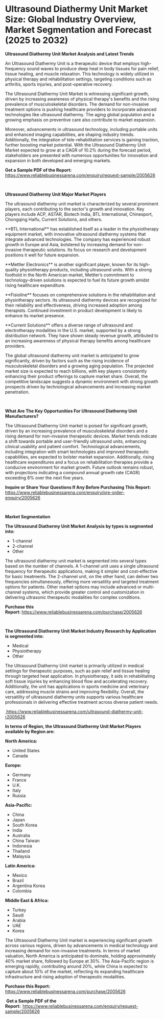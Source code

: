 <p><h1>Ultrasound Diathermy Unit Market Size: Global Industry Overview, Market Segmentation and Forecast (2025 to 2032)</h1></p><p><strong>Ultrasound Diathermy Unit Market Analysis and Latest Trends</strong></p>
<p><p>An Ultrasound Diathermy Unit is a therapeutic device that employs high-frequency sound waves to produce deep heat in body tissues for pain relief, tissue healing, and muscle relaxation. This technology is widely utilized in physical therapy and rehabilitation settings, targeting conditions such as arthritis, sports injuries, and post-operative recovery.</p><p>The Ultrasound Diathermy Unit Market is witnessing significant growth, driven by increasing awareness of physical therapy's benefits and the rising prevalence of musculoskeletal disorders. The demand for non-invasive treatment options is pushing healthcare providers to incorporate advanced technologies like ultrasound diathermy. The aging global population and a growing emphasis on preventive care also contribute to market expansion.</p><p>Moreover, advancements in ultrasound technology, including portable units and enhanced imaging capabilities, are shaping industry trends. Additionally, the integration of tele-rehabilitation services is gaining traction, further boosting market potential. With the Ultrasound Diathermy Unit Market expected to grow at a CAGR of 10.2% during the forecast period, stakeholders are presented with numerous opportunities for innovation and expansion in both developed and emerging markets.</p></p>
<p><strong>Get a Sample PDF of the Report:&nbsp;</strong> <a href="https://www.reliablebusinessarena.com/enquiry/request-sample/2005626?utm_campaign=3358&utm_medium=2&utm_source=Github&utm_content=ia&utm_term=13042025&utm_id=ultrasound-diathermy-unit">https://www.reliablebusinessarena.com/enquiry/request-sample/2005626</a></p>
<p>&nbsp;</p>
<p><strong>Ultrasound Diathermy Unit Major Market Players</strong></p>
<p><p>The ultrasound diathermy unit market is characterized by several prominent players, each contributing to the sector's growth and innovation. Key players include ACP, ASTAR, Biotech India, BTL International, Chinesport, Chongqing Haifu, Current Solutions, and others.</p><p>**BTL International** has established itself as a leader in the physiotherapy equipment market, with innovative ultrasound diathermy systems that integrate advanced technologies. The company has experienced robust growth in Europe and Asia, bolstered by increasing demand for non-invasive therapeutic solutions. Its focus on research and development positions it well for future expansion.</p><p>**Mettler Electronics** is another significant player, known for its high-quality physiotherapy products, including ultrasound units. With a strong foothold in the North American market, Mettler’s commitment to technology-driven solutions is expected to fuel its future growth amidst rising healthcare expenditure. </p><p>**Fisioline** focuses on comprehensive solutions in the rehabilitation and physiotherapy sectors. Its ultrasound diathermy devices are recognized for their reliability and effectiveness, driving increased adoption among therapists. Continued investment in product development is likely to enhance its market presence.</p><p>**Current Solutions** offers a diverse range of ultrasound and electrotherapy modalities in the U.S. market, supported by a strong distribution network. They have shown steady revenue growth, attributed to an increasing awareness of physical therapy benefits among healthcare providers.</p><p>The global ultrasound diathermy unit market is anticipated to grow significantly, driven by factors such as the rising incidence of musculoskeletal disorders and a growing aging population. The projected market size is expected to reach billions, with key players consistently enhancing their product offerings to capture market share. Overall, the competitive landscape suggests a dynamic environment with strong growth prospects driven by technological advancements and increasing market penetration.</p></p>
<p>&nbsp;</p>
<p><strong>What Are The Key Opportunities For Ultrasound Diathermy Unit Manufacturers?</strong></p>
<p><p>The Ultrasound Diathermy Unit market is poised for significant growth, driven by an increasing prevalence of musculoskeletal disorders and a rising demand for non-invasive therapeutic devices. Market trends indicate a shift towards portable and user-friendly ultrasound units, enhancing clinical usability and patient comfort. Technological advancements, including integration with smart technologies and improved therapeutic capabilities, are expected to bolster market expansion. Additionally, rising healthcare expenditures and a focus on rehabilitation therapies provide a conducive environment for market growth. Future outlook remains robust, with projections indicating a compound annual growth rate (CAGR) exceeding 8% over the next five years.</p></p>
<p><strong>Inquire or Share Your Questions If Any Before Purchasing This Report:</strong> <a href="https://www.reliablebusinessarena.com/enquiry/pre-order-enquiry/2005626?utm_campaign=3358&utm_medium=2&utm_source=Github&utm_content=ia&utm_term=13042025&utm_id=ultrasound-diathermy-unit">https://www.reliablebusinessarena.com/enquiry/pre-order-enquiry/2005626</a></p>
<p>&nbsp;</p>
<p><strong>Market Segmentation</strong></p>
<p><strong>The Ultrasound Diathermy Unit Market Analysis by types is segmented into:</strong></p>
<p><ul><li>1-channel</li><li>2-channel</li><li>Other</li></ul></p>
<p><p>The ultrasound diathermy unit market is segmented into several types based on the number of channels. A 1-channel unit uses a single ultrasound frequency for therapeutic applications, making it simpler and cost-effective for basic treatments. The 2-channel unit, on the other hand, can deliver two frequencies simultaneously, offering more versatility and targeted treatment options for patients. Other market options may include advanced or multi-channel systems, which provide greater control and customization in delivering ultrasonic therapeutic modalities for complex conditions.</p></p>
<p><strong>Purchase this Report:&nbsp;</strong><a href="https://www.reliablebusinessarena.com/purchase/2005626?utm_campaign=3358&utm_medium=2&utm_source=Github&utm_content=ia&utm_term=13042025&utm_id=ultrasound-diathermy-unit">https://www.reliablebusinessarena.com/purchase/2005626</a></p>
<p>&nbsp;</p>
<p><strong>The Ultrasound Diathermy Unit Market Industry Research by Application is segmented into:</strong></p>
<p><ul><li>Medical</li><li>Physiotherapy</li><li>Other</li></ul></p>
<p><p>The Ultrasound Diathermy Unit market is primarily utilized in medical settings for therapeutic purposes, such as pain relief and tissue healing through targeted heat application. In physiotherapy, it aids in rehabilitating soft tissue injuries by enhancing blood flow and accelerating recovery. Additionally, the unit has applications in sports medicine and veterinary care, addressing muscle strains and improving flexibility. Overall, the versatility of ultrasound diathermy units supports various healthcare professionals in delivering effective treatment across diverse patient needs.</p></p>
<p><a href="https://www.reliablebusinessarena.com/ultrasound-diathermy-unit-r2005626?utm_campaign=3358&utm_medium=2&utm_source=Github&utm_content=ia&utm_term=13042025&utm_id=ultrasound-diathermy-unit">&nbsp;https://www.reliablebusinessarena.com/ultrasound-diathermy-unit-r2005626</a></p>
<p><strong>In terms of Region, the Ultrasound Diathermy Unit Market Players available by Region are:</strong></p>
<p>
    <p> <strong> North America: </strong>
        <ul>
            <li>United States</li>
            <li>Canada</li>
        </ul>
        </p> 
    <p> <strong> Europe: </strong>
        <ul>
            <li>Germany</li>
            <li>France</li>
            <li>U.K.</li>
            <li>Italy</li>
            <li>Russia</li>
        </ul>
        </p> 
    <p> <strong> Asia-Pacific: </strong>
        <ul>
            <li>China</li>
            <li>Japan</li>
            <li>South Korea</li>
            <li>India</li>
            <li>Australia</li>
            <li>China Taiwan</li>
            <li>Indonesia</li>
            <li>Thailand</li>
            <li>Malaysia</li>
        </ul>
        </p> 
    <p> <strong> Latin America: </strong>
        <ul>
            <li>Mexico</li>
            <li>Brazil</li>
            <li>Argentina Korea</li>
            <li>Colombia</li>
        </ul>
        </p> 
    <p> <strong> Middle East & Africa: </strong>
        <ul>
            <li>Turkey</li>
            <li>Saudi</li>
            <li>Arabia</li>
            <li>UAE</li>
            <li>Korea</li>
        </ul>
    </p>
    </p>
<p><p>The Ultrasound Diathermy Unit market is experiencing significant growth across various regions, driven by advancements in medical technology and increasing demand for non-invasive treatments. In terms of market valuation, North America is anticipated to dominate, holding approximately 40% market share, followed by Europe at 30%. The Asia-Pacific region is emerging rapidly, contributing around 20%, while China is expected to capture about 10% of the market, reflecting its expanding healthcare infrastructure and rising adoption of therapeutic modalities.</p></p>
<p><strong>Purchase this Report: </strong><a href="https://www.reliablebusinessarena.com/purchase/2005626?utm_campaign=3358&utm_medium=2&utm_source=Github&utm_content=ia&utm_term=13042025&utm_id=ultrasound-diathermy-unit">https://www.reliablebusinessarena.com/purchase/2005626</a></p>
<p>&nbsp;<strong>Get a Sample PDF of the Report:&nbsp;&nbsp;</strong><a href="https://www.reliablebusinessarena.com/enquiry/request-sample/2005626?utm_campaign=3358&utm_medium=2&utm_source=Github&utm_content=ia&utm_term=13042025&utm_id=ultrasound-diathermy-unit">https://www.reliablebusinessarena.com/enquiry/request-sample/2005626</a></p>
<p><strong></strong></p>
<p><p></p><p></p><p></p></p>
